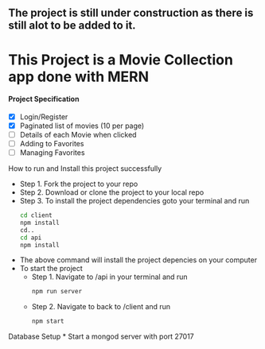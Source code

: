 ## The project is still under construction as there is still alot to be added to it.
# This Project is a Movie Collection app done with MERN


#### Project Specification
- [x] Login/Register
- [x] Paginated list of movies (10 per page)
- [ ] Details of each Movie when clicked
- [ ] Adding to Favorites
- [ ] Managing Favorites

How to run and Install this project successfully

* Step 1. Fork the project to your repo
* Step 2. Download or clone the project to your local repo
* Step 3. To install the project dependencies goto your terminal and run
    ```sh
    cd client
    npm install
    cd..
    cd api
    npm install
    ```
* The above command will install the project depencies on your computer
* To start the project 
    * Step 1. Navigate to /api in your terminal  and run 
        ```sh
        npm run server
        ```
    * Step 2. Navigate to back to /client and run 
        ```sh
        npm start
        ```
Database Setup
    * Start a mongod server with port 27017
